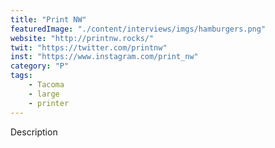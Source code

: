 ```yaml
---
title: "Print NW"
featuredImage: "./content/interviews/imgs/hamburgers.png"
website: "http://printnw.rocks/"
twit: "https://twitter.com/printnw"
inst: "https://www.instagram.com/print_nw"
category: "P"
tags:
    - Tacoma
    - large
    - printer
---
```


Description
